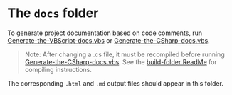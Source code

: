 
# The `docs` folder

To generate project documentation based on code comments, run [Generate-the-VBScript-docs.vbs] or [Generate-the-CSharp-docs.vbs].

> Note: After changing a .cs file, it must be recompiled before running [Generate-the-CSharp-docs.vbs]. See the [build-folder ReadMe] for compiling instructions.

The corresponding `.html` and `.md` output files should appear in this folder.

[Generate-the-VBScript-docs.vbs]: ../examples/Generate-the-VBScript-docs.vbs
[Generate-the-CSharp-docs.vbs]: ../examples/Generate-the-CSharp-docs.vbs
[build-folder ReadMe]: ../.NET/build/ReadMe.md
